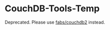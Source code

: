 # CouchDB-Tools-Temp

Deprecated. Please use [fabs/couchdb2](https://github.com/Fabsolute/CouchDB2-PHP-Client) instead.
